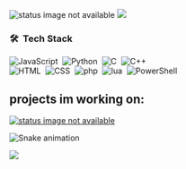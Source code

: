 ![status image not available](https://github-readme-stats.vercel.app/api?username=unknown81311&show_icons=true&theme=kacho_ga&hide_border=none&bg_color=00000000)
![](https://github-readme-stats.vercel.app/api/top-langs?username=unknown81311&theme=kacho_ga&hide_border=none&layout=compact&bg_color=00000000)

### 🛠 &nbsp;Tech Stack

![JavaScript](https://img.shields.io/badge/-JavaScript-303030?logo=javascript)&nbsp;
![Python](https://img.shields.io/badge/-Python-303030?style=flat&logo=python)&nbsp;
![C](https://img.shields.io/badge/-C-303030?style=flat&logo=C&logoColor=A8B9CC)&nbsp;
![C++](https://img.shields.io/badge/-C++-303030?style=flat&logo=C%2B%2B&logoColor=00599C)\
![HTML](https://img.shields.io/badge/-HTML-303030?style=flat&logo=HTML5)&nbsp;
![CSS](https://img.shields.io/badge/-CSS-303030?style=flat&logo=CSS3&logoColor=1572B6)&nbsp;
![php](https://img.shields.io/badge/-PHP-303030?logo=php)&nbsp;
![lua](https://img.shields.io/badge/-lua-303030?logo=lua)&nbsp;
![PowerShell](https://img.shields.io/badge/-PowerShell-303030?logo=PowerShell)&nbsp;

**projects im working on:**
--
[![status image not available](https://github-readme-stats.vercel.app/api/pin?username=unknown81311&repo=dll-injector&theme=kacho_ga&hide_border=none&show_owner=false&bg_color=00000000)](https://github.com/unknown81311/dll-injector)

![Snake animation](https://github.com/unknown81311/unknown81311/blob/output/github-contribution-grid-snake.svg)

<img src="https://img.shields.io/badge/-python-brightgreen?style=flat&logo=appveyor?link=http://left&link=http://right">

